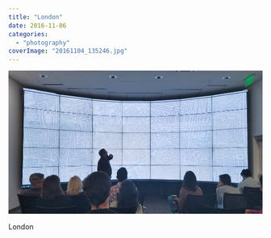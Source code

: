 ```yaml
---
title: "London"
date: 2016-11-06
categories: 
  - "photography"
coverImage: "20161104_135246.jpg"
---
```


![](images/20161104_135246.jpg)

London
